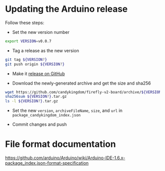 # Updating the Arduino release

Follow these steps:

- Set the new version number
```bash
export VERSION=v0.0.7
```

- Tag a release as the new version
```bash
git tag ${VERSION?}
git push origin ${VERSION?}
```

- Make it [release on GitHub](https://github.com/candykingdom/firefly-v2-board/releases)

- Download the newly-generated archive and get the size and sha256
```bash
wget https://github.com/candykingdom/firefly-v2-board/archive/${VERSION?}.tar.gz
sha256sum ${VERSION?}.tar.gz
ls -l ${VERSION?}.tar.gz
```

- Set the new `version`, `archiveFileName`, `size`, and `url` in
  `package_candykingdom_index.json`

- Commit changes and push

# File format documentation

https://github.com/arduino/Arduino/wiki/Arduino-IDE-1.6.x-package_index.json-format-specification
